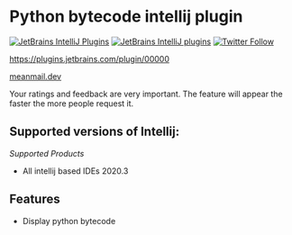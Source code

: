 # Python bytecode intellij plugin
[![JetBrains IntelliJ Plugins](https://img.shields.io/jetbrains/plugin/r/stars/00000?label=JetBrans%20Marketplace)](https://plugins.jetbrains.com/plugin/15640)
[![JetBrains IntelliJ plugins](https://img.shields.io/jetbrains/plugin/d/00000)](https://plugins.jetbrains.com/plugin/15640)
[![Twitter Follow](https://img.shields.io/twitter/follow/meanmaildev?style=plastic)](https://twitter.com/meanmaildev)

https://plugins.jetbrains.com/plugin/00000

[meanmail.dev](https://meanmail.dev/plugin/8?utm_source=guthub&utm_medium=readme&utm_campaign=python-bytecode&utm_content=meanmail.dev)

Your ratings and feedback are very important. The feature will appear the faster the more people request it.

## Supported versions of Intellij:

*Supported Products*
- All intellij based IDEs 2020.3

## Features

* Display python bytecode
